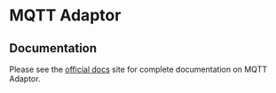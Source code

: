 # MQTT Adaptor

<!-- describe what the adaptor does in here -->

## Documentation

Please see the [official docs](https://cnrancher.github.io/docs-octopus/docs/en/adaptors/mqtt) site for complete documentation on MQTT Adaptor.
